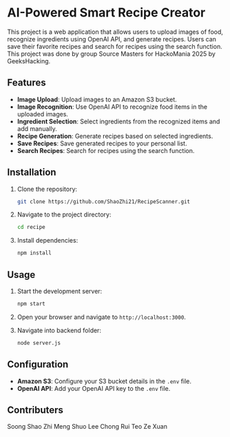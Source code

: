# AI-Powered Smart Recipe Creator

This project is a web application that allows users to upload images of food, recognize ingredients using OpenAI API, and generate recipes. Users can save their favorite recipes and search for recipes using the search function. This project was done by group Source Masters for HackoMania 2025 by GeeksHacking.

## Features

- **Image Upload**: Upload images to an Amazon S3 bucket.
- **Image Recognition**: Use OpenAI API to recognize food items in the uploaded images.
- **Ingredient Selection**: Select ingredients from the recognized items and add manually.
- **Recipe Generation**: Generate recipes based on selected ingredients.
- **Save Recipes**: Save generated recipes to your personal list.
- **Search Recipes**: Search for recipes using the search function.

## Installation

1. Clone the repository:
    ```bash
    git clone https://github.com/ShaoZhi21/RecipeScanner.git
    ```
2. Navigate to the project directory:
    ```bash
    cd recipe
    ```
3. Install dependencies:
    ```bash
    npm install
    ```

## Usage

1. Start the development server:
    ```bash
    npm start
    ```
2. Open your browser and navigate to `http://localhost:3000`.

3. Navigate into backend folder:
    ```bash
    node server.js
    ```

## Configuration

- **Amazon S3**: Configure your S3 bucket details in the `.env` file.
- **OpenAI API**: Add your OpenAI API key to the `.env` file.

## Contributers

Soong Shao Zhi
Meng Shuo
Lee Chong Rui
Teo Ze Xuan


